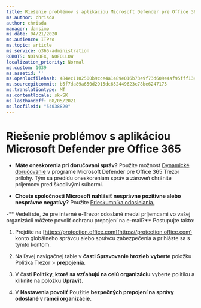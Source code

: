 ```yaml
---
title: Riešenie problémov s aplikáciou Microsoft Defender pre Office 365
ms.author: chrisda
author: chrisda
manager: dansimp
ms.date: 04/21/2020
ms.audience: ITPro
ms.topic: article
ms.service: o365-administration
ROBOTS: NOINDEX, NOFOLLOW
localization_priority: Normal
ms.custom: 1039
ms.assetid: ''
ms.openlocfilehash: 484ec1102500b9cce4a1489e016b73e9f73d609e4af95fff13405857d34f3978
ms.sourcegitcommit: b5f7da89a650d2915dc652449623c78be6247175
ms.translationtype: MT
ms.contentlocale: sk-SK
ms.lasthandoff: 08/05/2021
ms.locfileid: "54038820"
---
```

# <a name="troubleshooting-microsoft-defender-for-office-365"></a>Riešenie problémov s aplikáciou Microsoft Defender pre Office 365

- **Máte oneskorenia pri doručovaní správ?** Použite možnosť [Dynamické doručovanie](/microsoft-365/security/office-365-security/dynamic-delivery-and-previewing) v programe Microsoft Defender pre Office 365 Trezor prílohy. Tým sa predídu oneskoreniam správ a zároveň chránite príjemcov pred škodlivými súbormi.

- **Chcete spoločnosti Microsoft nahlásiť nesprávne pozitívne alebo nesprávne negatívy?** Použite [Prieskumníka odosielania.](https://protection.office.com/reportsubmission)

-** Vedeli ste, že pre interné e-Trezor odoslané medzi príjemcami vo vašej organizácii môžete povoliť ochranu prepojení na e-mail?** Postupujte takto:

  1. Prejdite na [https://protection.office.com](https://protection.office.com) konto globálneho správcu alebo správcu zabezpečenia a prihláste sa s týmto kontom.

  2. Na ľavej navigačnej table v **časti Spravovanie hrozieb** **vyberte** položku Politika Trezor \> **prepojenia**.

  3. V časti **Politiky, ktoré sa vzťahujú na celú organizáciu** vyberte politiku a kliknite na položku **Upraviť**.

  4. V **Nastavenia povoliť** Použitie **bezpečných prepojení na správy odoslané v rámci organizácie.**
